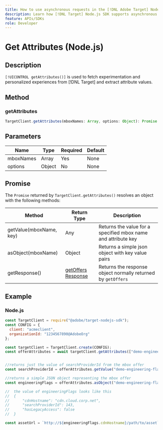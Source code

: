 ```yaml
---
title: How to use asynchronous requests in the [!DNL Adobe Target] Node.js SDK
description: Learn how [!DNL Target] Node.js SDK supports asynchronous requests, which can reduce the effective target time to zero.
feature: APIs/SDKs
role: Developer
---
```


# Get Attributes (Node.js)

## Description

`[!UICONTROL getAttributes()]` is used to fetch experimentation and personalized experiences from [!DNL Target] and extract attribute values.

## Method

### getAttributes

```js
TargetClient.getAttributes(mboxNames: Array, options: Object): Promise
```

## Parameters

|Name|Type|Required|Default|
| --- | --- | --- |--- |
|mboxNames|Array|Yes|None|
|options|Object|No|None|

## Promise

The `Promise` returned by `TargetClient.getAttributes()` resolves an object with the following methods:

|Method|Return Type|Description|
| --- | --- | --- |
|getValue(mboxName, key)|Any|Returns the value for a specified mbox name and attribute key|
|asObject(mboxName)|Object|Returns a simple json object with key value pairs|
|getResponse()|[getOffers Response](https://github.com/jasonwaters/target-nodejs-sdk#targetclientgetoffers)|Returns the response object normally returned by `getOffers`|

## Example

### Node.js

```js
const TargetClient = require("@adobe/target-nodejs-sdk");
const CONFIG = {
  client: "acmeclient",
  organizationId: "1234567890@AdobeOrg"
};

const targetClient = TargetClient.create(CONFIG);
const offerAttributes = await targetClient.getAttributes(["demo-engineering-flags"]);


//returns just the value of searchProviderId from the mbox offer
const searchProviderId = offerAttributes.getValue("demo-engineering-flags", "searchProviderId");

//returns a simple JSON object representing the mbox offer
const engineeringFlags = offerAttributes.asObject("demo-engineering-flags");

//  the value of engineeringFlags looks like this
//  {
//      "cdnHostname": "cdn.cloud.corp.net",
//      "searchProviderId": 143,
//      "hasLegacyAccess": false
//  }

const assetUrl = `http://${engineeringFlags.cdnHostname}/path/to/asset`;
```